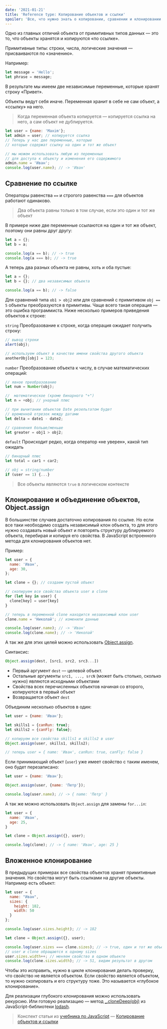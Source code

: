 ```yaml
---
date: '2021-01-21'
title: 'Reference type: Копирование объектов и ссылки'
spoiler: 'Все, что нужно знать о копировании, сравнении и клонировании объектов.'
---
```


Одно из главных отличий объекта от примитивных типов данных — это то, что объекты хранятся и копируются «по ссылке».

Примитивные типы: строки, числа, логические значения — присваиваются по «значению».

Например:

```jsx
let message = 'Hello';
let phrase = message;
```

В результате мы имеем две независимые переменные, которые хранят строку «Привет».

Объекты ведут себя иначе. Переменная хранит в себе не сам объект, а «ссылку» на него.

> Когда переменная объекта копируется — копируется ссылка на него, а сам объект не дублируется.

```jsx
let user = {name: 'Maxim'};
let admin = user; // копируется ссылка
// Теперь у нас две переменные, которые
// которые содержат ссылку на один и тот же объект

// мы можем использовать любую из переменных
// для доступа к объекту и изменения его содержимого
admin.name = 'Иван';
console.log(user.name); // -> 'Иван'
```

## Сравнение по ссылке

Операторы равенства `==` и строгого равенства `===` для объектов работают одинаково.

> Два объекта равны только в том случае, если это один и тот же объект

В примере ниже две переменные ссылаются на один и тот же объект, поэтому они равны друг другу:

```jsx
let a = {};
let b = a;

console.log(a == b); // -> true
console.log(a === b); // -> true
```

А теперь два разных объекта не равны, хоть и оба пустые:

```jsx
let a = {};
let b = {}; // два независимых объекта

console.log(a == b); // -> false
```

Для сравнений типа `ob1 > obj2` или для сравнений с примитивом `obj == 5` объекты преобразуются в примитивы. Чаще всего
такая операция — это ошибка программиста. Ниже несколько примеров приведения объектов к строке:

`string`
Преобразование к строке, когда операция ожидает получить строку:

```jsx
// вывод строки
alert(obj);

// используем объект в качестве имени свойства другого объекта
anotherObj[obj] = 123;
```

`number`
Преобразование объекта к числу, в случае математических операций:

```jsx
// явное преобразование
let num = Number(obj);

//  математическое (кроме бинарного "+")
let n = +obj; // унарный плюс

// при вычитании объектов Date резельтатом будет
// временной отрезок между датами
let delta = date1 - date2;

// сравнения больше/меньше
let greater = obj1 > obj2;
```

`default`
Происходит редко, когда оператор «не уверен», какой тип ожидать

```jsx
// бинарный плюс
let total = car1 + car2;

// obj = string/number
if (user == 1) {...}
```

> Все объекты являются `true` в логическом контексте

## Клонирование и объединение объектов, Object.assign

В большинстве случаев достаточно копирования по ссылке. Но если все таки необходимо создать независимый клон объекта, то
для этого нужно создавать новый объект и повторять структуру дублируемого объекта, перебирая и копируя его свойства. В
JavaScript встроенного метода для клонирования объектов нет.

Пример:

```jsx
let user = {
  name: 'Иван',
  age: 30,
};

let clone = {}; // создаем пустой объект

// скопируем все свойства объекта user в clone
for (let key in user) {
  clone[key] = user[key]
}

// теперь в переменной clone находится независимый клон user
clone.name = 'Николай'; // изменили данные

console.log(user.name); // -> 'Иван'
console.log(clone.name); // -> 'Николай'
```

А так же для этих целей можно
использовать [Object.assign](https://developer.mozilla.org/ru/docs/Web/JavaScript/Reference/Global_Objects/Object/assign).

Синтаксис:

```jsx
Object.assign(dest, [src1, src2, src3...])
```

- Первый аргумент `dest` — целевой объект.
- Остальные аргументы `src1, ..., srcN` (может быть столько, сколько нужно) являются исходными объектами
- Свойства всех перечисленных объектов начиная со второго, копируются в первый объект
- Возвращается объект `dest`

Объединим несколько объектов в один:

```jsx
let user = {name: 'Иван'};

let skills1 = {canRun: true};
let skills2 = {canFly: false};

// копируем все свойства skills1 и skills2 в user
Object.assign(user, skills1, skills2);

// теперь user = { name: 'Иван', canRun: true, canFly: false }
```

Если принимающий объект (`user`) уже имеет свойство с таким именем, оно будет перезаписано:

```jsx
let user = {name: 'Иван'};

Object.assign(user, {name: 'Петр'});

console.log(user.name); // -> { name: 'Петр' }
```

А так же можно использовать `Object.assign` для замены `for...in`:

```jsx
let user = {
  name: 'Иван',
  age: 25,
}

let clone = Object.assign({}, user);

console.log(clone); // -> { name: 'Иван', age: 25 }
```

## Вложенное клонирование

В предыдущих примерах все свойства объектов хранят примитивные значения. Но свойства могут быть ссылками на другие
объекты. Например есть объект:

```jsx
let user = {
  name: "Иван",
  sizes: {
    height: 182,
    width: 50
  }
};

console.log(user.sizes.height); // -> 182

let clone = Object.assign({}, user);

console.log(user.sizes === clone.sizes); // -> true, один и тот же объект
// user и clone обращаются к одному sizes
user.sizes.width++; // меняем свойство в одном объекте
console.log(clone.sizes.width); // -> 51, видим результат в другом
```

Чтобы это исправить, нужно в цикле клонирования делать проверку, что свойство не является объектом. Если свойство
является объектом, то нужно скопировать и его структуру тоже. Это называется «глубокое клонирование».

Для реализации глубокого клонирования можно использовать рекурсию. Или готовую реализацию —
метод [_.cloneDeep(obj)](https://lodash.com/docs#cloneDeep) из JavaScript-библиотеки [lodash](https://lodash.com/).

> Конспект статьи из [учебника по JavaScript](https://learn.javascript.ru/) — [Копирование объектов и ссылки](https://learn.javascript.ru/object-copy)
